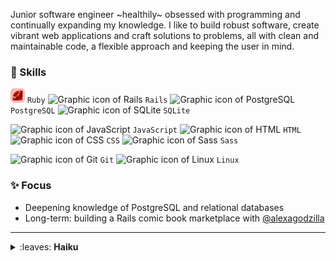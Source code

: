 Junior software engineer ~healthily~ obsessed with programming and continually expanding my knowledge. I like to build robust software, create vibrant web applications and craft solutions to problems, all with clean and maintainable code, a flexible approach and keeping the user in mind.

### 🐉 Skills

<img src="ruby-icon.svg" height=23 title="Ruby" alt="Graphic icon of Ruby" /> `Ruby` <img src="https://skillicons.dev/icons?i=rails" height=23 title="Rails" alt="Graphic icon of Rails" /> `Rails` <img src="https://skillicons.dev/icons?i=postgresql" height=23 title="PostgreSQL" alt="Graphic icon of PostgreSQL" /> `PostgreSQL` <img src="https://skillicons.dev/icons?i=sqlite" height=23 title="SQLite" alt="Graphic icon of SQLite" /> `SQLite`

<img src="https://skillicons.dev/icons?i=js" height=23 title="JavaScript" alt="Graphic icon of JavaScript" /> `JavaScript` <img src="https://skillicons.dev/icons?i=html" height=23 title="HTML" alt="Graphic icon of HTML" /> `HTML` <img src="https://skillicons.dev/icons?i=css" height=23 title="CSS" alt="Graphic icon of CSS" /> `CSS` <img src="https://skillicons.dev/icons?i=sass" height=23 title="Sass" alt="Graphic icon of Sass" /> `Sass` 

<img src="https://skillicons.dev/icons?i=git" height=23 title="Git" alt="Graphic icon of Git" /> `Git` <img src="https://skillicons.dev/icons?i=linux" height=23 title="Linux" alt="Graphic icon of Linux" /> `Linux` 

### ✨ Focus

- Deepening knowledge of PostgreSQL and relational databases
- Long-term: building a Rails comic book marketplace with [@alexagodzilla](https://github.com/alexagodzilla)

---

<details>
  <summary>
    :leaves: <b>Haiku</b>
  </summary><br />
  around the willow<br />
  a floating world<br />
  red blossoms
  
  柳は縁花は紅のうき世かな
  
  --Kobayashi Issa, 1822  
  <sub><sup>Translated by David G. Lanoue</sup></sub>
</details>

<!-- 
# COMMENTS

## GIF
<img src="rosa-computer.gif" height=140 alt="Gif of woman hitting a computer monitor" />

## CONTACT BADGES
[![LinkedIn badge](https://img.shields.io/badge/LinkedIn-0A66C2?logo=linkedin&logoColor=white&style=for-the-badge)](https://www.linkedin.com/in/fransan6)
[![Email address badge](https://img.shields.io/badge/Email-8666FF?logo=protonmail&logoColor=white&style=for-the-badge)](mailto:X)

## TECH READING
<details>
  <summary>
    <b>:books: Tech reading</b>
  </summary><br />
  Currently reading - <i>Pro Git</i> by Scott Chacon and Ben Straub (for a light summer read ☀️).<br />
  Recently read - <i>If it's Smart, it's Vulnerable</i> by Mikko Hypponen and <i>Chip War</i> by Chris Miller
</details>

## STATS
### :chart_with_upwards_trend:	Stats
<a href="https://github.com/fransan6/github-readme-stats">
  <img align="center" src="https://github-readme-stats.vercel.app/api/top-langs/?username=fransan6&hide_progress=true" />
</a>
<a href="https://github.com/fransan6/github-readme-stats">
  <img align="center" src="https://github-readme-stats.vercel.app/api?username=fransan6&hide=stars,issues&show_icons=true&theme=dracula" />
</a>

[![fransan6's GitHub stats](https://github-readme-stats.vercel.app/api?username=fransan6&hide=stars,issues&show_icons=true&theme=dracula)](https://github.com/fransan6/github-readme-stats)
[![Top Langs](https://github-readme-stats.vercel.app/api/top-langs/?username=fransan6&hide_progress=true)](https://github.com/fransan6/github-readme-stats)

## PREVIOUS RUBY AND RAILS ICONS
<img src="https://cdn.jsdelivr.net/gh/devicons/devicon/icons/ruby/ruby-plain.svg" style="height: 3em;" /> <img src="https://cdn.jsdelivr.net/gh/devicons/devicon/icons/rails/rails-plain.svg" style="height: 3em;" /> 

<img src="https://cdn.simpleicons.org/rubyonrails" width=42 /> <img src="https://cdn.simpleicons.org/ruby" width=42 /> <img src="https://cdn.simpleicons.org/javascript" width=42 /> <img src="https://cdn.simpleicons.org/postgresql" width=42 /> <img src="https://cdn.simpleicons.org/html5" width=42 /> <img src="https://cdn.simpleicons.org/css3" width=42 /> <img src="https://cdn.simpleicons.org/sass" width=42 /> <img src="https://cdn.simpleicons.org/git" width=42 />

![Graphic icons for Rails, Ruby, JavaScript, PostgreSQL, HTML, CSS, Sass and Git](https://skillicons.dev/icons?i=rails,ruby,js,postgresql,html,css,sass,git)

<img src="https://cdn.simpleicons.org/ruby" width=16 title="Ruby" alt="Graphic icon of Ruby" />

## PREVIOUS BADGES
<a href="https://www.linkedin.com/in/fsandford/">
  <img src="https://img.shields.io/badge/LinkedIn-65AEC9?logo=linkedin&logoColor=white&style=for-the-badge" alt="LinkedIn badge" />
</a>
<a href="mailto:fransan6@proton.me">
  <img src="https://img.shields.io/badge/Email-D383BE?logo=protonmail&logoColor=white&style=for-the-badge" alt="Email address badge" />
</a>
-->
